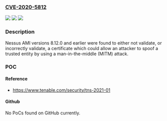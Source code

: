 ### [CVE-2020-5812](https://cve.mitre.org/cgi-bin/cvename.cgi?name=CVE-2020-5812)
![](https://img.shields.io/static/v1?label=Product&message=Tenable%20Nessus%20AMI&color=blue)
![](https://img.shields.io/static/v1?label=Version&message=n%2Fa&color=blue)
![](https://img.shields.io/static/v1?label=Vulnerability&message=Improper%20Certificate%20Validation&color=brighgreen)

### Description

Nessus AMI versions 8.12.0 and earlier were found to either not validate, or incorrectly validate, a certificate which could allow an attacker to spoof a trusted entity by using a man-in-the-middle (MITM) attack.

### POC

#### Reference
- https://www.tenable.com/security/tns-2021-01

#### Github
No PoCs found on GitHub currently.

